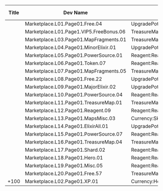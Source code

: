 | Title | Dev Name | Item Granted | Quantity | Currency | Currency Sub Type | Price |
| ----- | -------- | ------------ | -------- | -------- | ----------------- | ----- |
|  | Marketplace.L01.Page01.Free.04 | UpgradePotion:UpgradeStrengthMinor | 10 | GameItem | Currency:Gold | 0 |
|  | Marketplace.L01.Page1.VIP5.FreeBonus.06 | TreasureMap:TM_Special_BridgeOfLight | 1 | GameItem | Currency:Gold | 0 |
|  | Marketplace.L03.Page01.MapFragments.01 | TreasureMap:TM_MapResource | 3 | GameItem | Currency:Gold | 20000 |
|  | Marketplace.L04.Page01.MinorElixir.01 | UpgradePotion:UpgradeHealthMinor | 4 | GameItem | Currency:Gold | 4000 |
|  | Marketplace.L05.Page01.PowerSource.01 | Reagent:Reagent_Shared_T02 | 10 | GameItem | Currency:Gold | 2500 |
|  | Marketplace.L06.Page01.Token.07 | Reagent:Reagent_SupplyPoints_Elite | 2 | GameItem | Currency:Gold | 100000 |
|  | Marketplace.L07.Page01.MapFragments.05 | TreasureMap:TM_MapResource | 7 | MtxCurrency |  | 10 |
|  | Marketplace.L08.Page01.Free.22 | UpgradePotion:UpgradeHealthMajor | 3 | GameItem | Currency:Gold | 0 |
|  | Marketplace.L09.Page01.MajorElixir.02 | UpgradePotion:UpgradeHealthMajor | 8 | GameItem | Currency:Gold | 50000 |
|  | Marketplace.L10.Page01.PowerSource.04 | Reagent:Reagent_Shared_T02 | 15 | GameItem | Currency:Gold | 2500 |
|  | Marketplace.L11.Page01.TreasureMap.01 | TreasureMap:TM_MapResource | 7 | GameItem | Currency:Gold | 20000 |
|  | Marketplace.L12.Page01.Reagent.09 | Reagent:Reagent_Shard_Nature | 2 | MtxCurrency |  | 200 |
|  | Marketplace.L13.Page01.MapsMisc.03 | Currency:SkillXP | 2 | GameItem | Currency:Gold | 10000 |
|  | Marketplace.L14.Page01.ElixirAll.01 | UpgradePotion:UpgradeHealthMajor | 3 | GameItem | Currency:Gold | 50000 |
|  | Marketplace.L15.Page01.PowerSource.07 | Reagent:Reagent_Shared_T02 | 20 | GameItem | Currency:Gold | 2500 |
|  | Marketplace.L16.Page01.TreasureMap.04 | TreasureMap:TM_MapResource | 10 | GameItem | Currency:Gold | 20000 |
|  | Marketplace.L17.Page01.Shard.02 | Reagent:Reagent_Shard_Fire | 1 | MtxCurrency |  | 200 |
|  | Marketplace.L18.Page01.Hero.01 | Reagent:Reagent_HeroMap_Bronze | 1 | GameItem | Currency:Gold | 300000 |
|  | Marketplace.L19.Page01.Misc.05 | Reagent:Reagent_RXT_Parts_Large | 1 | GameItem | Currency:Gold | 10000000 |
|  | Marketplace.L20.Page01.Free.57 | TreasureMap:TM_MapResource | 3 | GameItem | Currency:Gold | 0 |
| +100  | Marketplace.L02.Page01.XP.01 | Currency:HeroXp_Basic | 100000 | GameItem | Currency:Gold | 200 |

